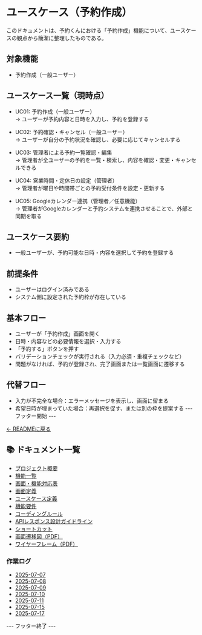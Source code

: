 # ユースケース（予約作成）

このドキュメントは、予約くんにおける「予約作成」機能について、ユースケースの観点から簡潔に整理したものである。

## 対象機能
- 予約作成（一般ユーザー）

## ユースケース一覧（現時点）

- UC01: 予約作成（一般ユーザー）  
  → ユーザーが予約内容と日時を入力し、予約を登録する

- UC02: 予約確認・キャンセル（一般ユーザー）  
  → ユーザーが自分の予約状況を確認し、必要に応じてキャンセルする

- UC03: 管理者による予約一覧確認・編集  
  → 管理者が全ユーザーの予約を一覧・検索し、内容を確認・変更・キャンセルできる

- UC04: 営業時間・定休日の設定（管理者）  
  → 管理者が曜日や時間帯ごとの予約受付条件を設定・更新する

- UC05: Googleカレンダー連携（管理者／任意機能）  
  → 管理者がGoogleカレンダーと予約システムを連携させることで、外部と同期を取る

## ユースケース要約
- 一般ユーザーが、予約可能な日時・内容を選択して予約を登録する

## 前提条件
- ユーザーはログイン済みである
- システム側に設定された予約枠が存在している

## 基本フロー
- ユーザーが「予約作成」画面を開く
- 日時・内容などの必要情報を選択・入力する
- 「予約する」ボタンを押す
- バリデーションチェックが実行される（入力必須・重複チェックなど）
- 問題がなければ、予約が登録され、完了画面または一覧画面に遷移する

## 代替フロー
- 入力が不完全な場合：エラーメッセージを表示し、画面に留まる
- 希望日時が埋まっていた場合：再選択を促す、または別の枠を提案する
--- フッター開始 ---

[← READMEに戻る](../README.md)

## 📚 ドキュメント一覧

- [プロジェクト概要](project-overview.md)
- [機能一覧](features.md)
- [画面・機能対応表](function_screen_map.md)
- [画面定義](screens.md)
- [ユースケース定義](usecase_reserve.md)
- [機能要件](functional_requirements.md)
- [コーディングルール](coding-rules.md)
- [APIレスポンス設計ガイドライン](api_response.md)
- [ショートカット](shortcuts.md)
- [画面遷移図（PDF）](画面遷移図.pdf)
- [ワイヤーフレーム（PDF）](ワイヤーフレーム.pdf)

### 作業ログ
- [2025-07-07](logs/2025-07-07.md)
- [2025-07-08](logs/2025-07-08.md)
- [2025-07-09](logs/2025-07-09.md)
- [2025-07-10](logs/2025-07-10.md)
- [2025-07-11](logs/2025-07-11.md)
- [2025-07-15](logs/2025-07-15.md)
- [2025-07-17](logs/2025-07-17.md)

--- フッター終了 ---

